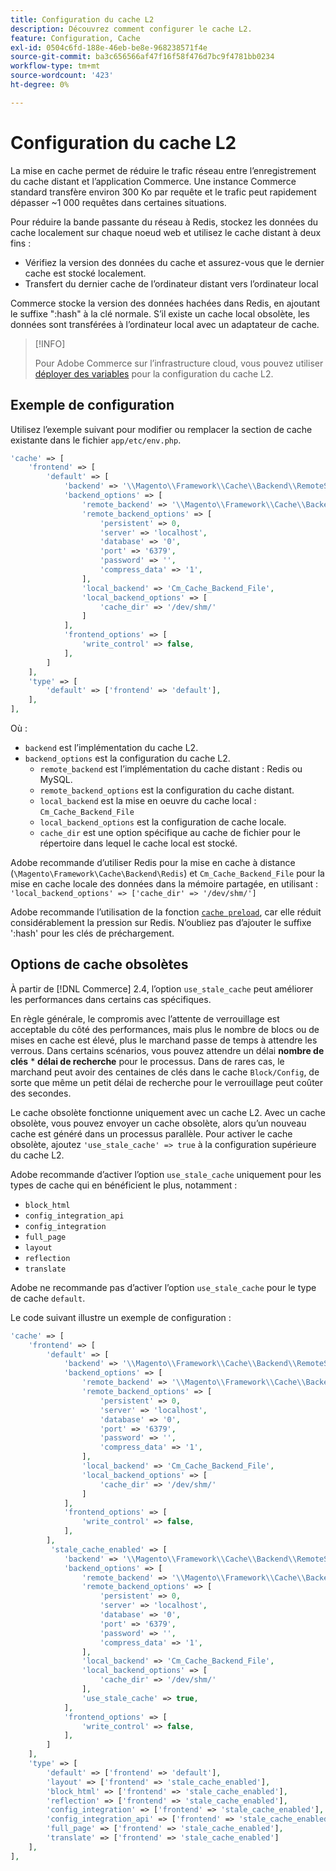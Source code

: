 ```yaml
---
title: Configuration du cache L2
description: Découvrez comment configurer le cache L2.
feature: Configuration, Cache
exl-id: 0504c6fd-188e-46eb-be8e-968238571f4e
source-git-commit: ba3c656566af47f16f58f476d7bc9f4781bb0234
workflow-type: tm+mt
source-wordcount: '423'
ht-degree: 0%

---
```


# Configuration du cache L2

La mise en cache permet de réduire le trafic réseau entre l’enregistrement du cache distant et l’application Commerce. Une instance Commerce standard transfère environ 300 Ko par requête et le trafic peut rapidement dépasser ~1 000 requêtes dans certaines situations.

Pour réduire la bande passante du réseau à Redis, stockez les données du cache localement sur chaque noeud web et utilisez le cache distant à deux fins :

- Vérifiez la version des données du cache et assurez-vous que le dernier cache est stocké localement.
- Transfert du dernier cache de l’ordinateur distant vers l’ordinateur local

Commerce stocke la version des données hachées dans Redis, en ajoutant le suffixe &quot;:hash&quot; à la clé normale. S’il existe un cache local obsolète, les données sont transférées à l’ordinateur local avec un adaptateur de cache.

>[!INFO]
>
>Pour Adobe Commerce sur l’infrastructure cloud, vous pouvez utiliser [déployer des variables](https://experienceleague.adobe.com/docs/commerce-cloud-service/user-guide/configure/env/stage/variables-deploy.html#redis_backend) pour la configuration du cache L2.

## Exemple de configuration

Utilisez l’exemple suivant pour modifier ou remplacer la section de cache existante dans le fichier `app/etc/env.php`.

```php
'cache' => [
    'frontend' => [
        'default' => [
            'backend' => '\\Magento\\Framework\\Cache\\Backend\\RemoteSynchronizedCache',
            'backend_options' => [
                'remote_backend' => '\\Magento\\Framework\\Cache\\Backend\\Redis',
                'remote_backend_options' => [
                    'persistent' => 0,
                    'server' => 'localhost',
                    'database' => '0',
                    'port' => '6379',
                    'password' => '',
                    'compress_data' => '1',
                ],
                'local_backend' => 'Cm_Cache_Backend_File',
                'local_backend_options' => [
                    'cache_dir' => '/dev/shm/'
                ]
            ],
            'frontend_options' => [
                'write_control' => false,
            ],
        ]
    ],
    'type' => [
        'default' => ['frontend' => 'default'],
    ],
],
```

Où :

- `backend` est l’implémentation du cache L2.
- `backend_options` est la configuration du cache L2.
   - `remote_backend` est l’implémentation du cache distant : Redis ou MySQL.
   - `remote_backend_options` est la configuration du cache distant.
   - `local_backend` est la mise en oeuvre du cache local : `Cm_Cache_Backend_File`
   - `local_backend_options` est la configuration de cache locale.
   - `cache_dir` est une option spécifique au cache de fichier pour le répertoire dans lequel le cache local est stocké.

Adobe recommande d’utiliser Redis pour la mise en cache à distance (`\Magento\Framework\Cache\Backend\Redis`) et `Cm_Cache_Backend_File` pour la mise en cache locale des données dans la mémoire partagée, en utilisant : `'local_backend_options' => ['cache_dir' => '/dev/shm/']`

Adobe recommande l’utilisation de la fonction [`cache preload`](redis-pg-cache.md#redis-preload-feature), car elle réduit considérablement la pression sur Redis. N’oubliez pas d’ajouter le suffixe &#39;:hash&#39; pour les clés de préchargement.

## Options de cache obsolètes

À partir de [!DNL Commerce] 2.4, l’option `use_stale_cache` peut améliorer les performances dans certains cas spécifiques.

En règle générale, le compromis avec l’attente de verrouillage est acceptable du côté des performances, mais plus le nombre de blocs ou de mises en cache est élevé, plus le marchand passe de temps à attendre les verrous. Dans certains scénarios, vous pouvez attendre un délai **nombre de clés** \* **délai de recherche** pour le processus. Dans de rares cas, le marchand peut avoir des centaines de clés dans le cache `Block/Config`, de sorte que même un petit délai de recherche pour le verrouillage peut coûter des secondes.

Le cache obsolète fonctionne uniquement avec un cache L2. Avec un cache obsolète, vous pouvez envoyer un cache obsolète, alors qu’un nouveau cache est généré dans un processus parallèle. Pour activer le cache obsolète, ajoutez `'use_stale_cache' => true` à la configuration supérieure du cache L2.

Adobe recommande d’activer l’option `use_stale_cache` uniquement pour les types de cache qui en bénéficient le plus, notamment :

- `block_html`
- `config_integration_api`
- `config_integration`
- `full_page`
- `layout`
- `reflection`
- `translate`

Adobe ne recommande pas d’activer l’option `use_stale_cache` pour le type de cache `default`.

Le code suivant illustre un exemple de configuration :

```php
'cache' => [
    'frontend' => [
        'default' => [
            'backend' => '\\Magento\\Framework\\Cache\\Backend\\RemoteSynchronizedCache',
            'backend_options' => [
                'remote_backend' => '\\Magento\\Framework\\Cache\\Backend\\Redis',
                'remote_backend_options' => [
                    'persistent' => 0,
                    'server' => 'localhost',
                    'database' => '0',
                    'port' => '6379',
                    'password' => '',
                    'compress_data' => '1',
                ],
                'local_backend' => 'Cm_Cache_Backend_File',
                'local_backend_options' => [
                    'cache_dir' => '/dev/shm/'
                ]
            ],
            'frontend_options' => [
                'write_control' => false,
            ],
        ],
         'stale_cache_enabled' => [
            'backend' => '\\Magento\\Framework\\Cache\\Backend\\RemoteSynchronizedCache',
            'backend_options' => [
                'remote_backend' => '\\Magento\\Framework\\Cache\\Backend\\Redis',
                'remote_backend_options' => [
                    'persistent' => 0,
                    'server' => 'localhost',
                    'database' => '0',
                    'port' => '6379',
                    'password' => '',
                    'compress_data' => '1',
                ],
                'local_backend' => 'Cm_Cache_Backend_File',
                'local_backend_options' => [
                    'cache_dir' => '/dev/shm/'
                ],
                'use_stale_cache' => true,
            ],
            'frontend_options' => [
                'write_control' => false,
            ],
        ]
    ],
    'type' => [
        'default' => ['frontend' => 'default'],
        'layout' => ['frontend' => 'stale_cache_enabled'],
        'block_html' => ['frontend' => 'stale_cache_enabled'],
        'reflection' => ['frontend' => 'stale_cache_enabled'],
        'config_integration' => ['frontend' => 'stale_cache_enabled'],
        'config_integration_api' => ['frontend' => 'stale_cache_enabled'],
        'full_page' => ['frontend' => 'stale_cache_enabled'],
        'translate' => ['frontend' => 'stale_cache_enabled']
    ],
],
```
